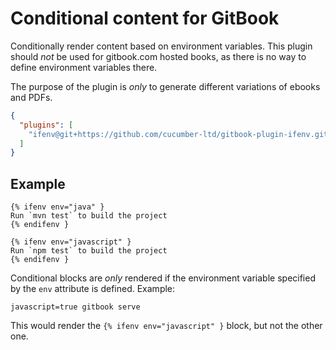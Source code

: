 # Conditional content for GitBook

Conditionally render content based on environment variables.
This plugin should *not* be used for gitbook.com hosted books, as there is no
way to define environment variables there.

The purpose of the plugin is *only* to generate different variations of ebooks
and PDFs.

```json
{
  "plugins": [
    "ifenv@git+https://github.com/cucumber-ltd/gitbook-plugin-ifenv.git"
  ]
}
```

## Example

```
{% ifenv env="java" }
Run `mvn test` to build the project
{% endifenv }

{% ifenv env="javascript" }
Run `npm test` to build the project
{% endifenv }
```

Conditional blocks are *only* rendered if the environment variable specified by
the `env` attribute is defined. Example:

    javascript=true gitbook serve

This would render the `{% ifenv env="javascript" }` block, but not the other one.
